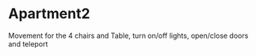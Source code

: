 # Apartment2

Movement for the 4 chairs and Table, turn on/off lights, open/close doors and teleport

